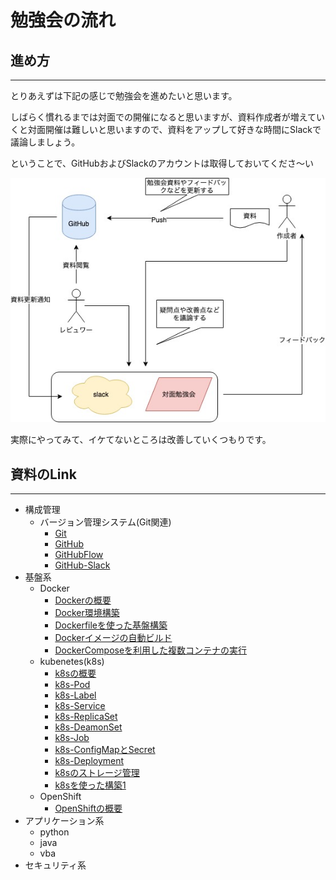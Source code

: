 # 勉強会の流れ

## 進め方

---

とりあえずは下記の感じで勉強会を進めたいと思います。

しばらく慣れるまでは対面での開催になると思いますが、資料作成者が増えていくと対面開催は難しいと思いますので、資料をアップして好きな時間にSlackで議論しましょう。

ということで、GitHubおよびSlackのアカウントは取得しておいてくださ〜い

![勉強会の進め方](https://raw.githubusercontent.com/grazie212/stady-k8s/master/studyGroup/img/index01.jpg)

実際にやってみて、イケてないところは改善していくつもりです。

## 資料のLink

---

- 構成管理
  - バージョン管理システム(Git関連)
    - [Git](https://grazie212.github.io/stady-k8s/studyGroup/Git/)
    - [GitHub](https://grazie212.github.io/stady-k8s/studyGroup/GitHub/)
    - [GitHubFlow]()
    - [GitHub-Slack]()
- 基盤系
  - Docker
    - [Dockerの概要]()
    - [Docker環境構築]()
    - [Dockerfileを使った基盤構築]()
    - [Dockerイメージの自動ビルド]()
    - [DockerComposeを利用した複数コンテナの実行]()
  - kubenetes(k8s)
    - [k8sの概要]()
    - [k8s-Pod]()
    - [k8s-Label]()
    - [k8s-Service]()
    - [k8s-ReplicaSet]()
    - [k8s-DeamonSet]()
    - [k8s-Job]()
    - [k8s-ConfigMapとSecret]()
    - [k8s-Deployment]()
    - [k8sのストレージ管理]()
    - [k8sを使った構築1]()
  - OpenShift
    - [OpenShiftの概要]()
- アプリケーション系
  - python
  - java
  - vba
- セキュリティ系
